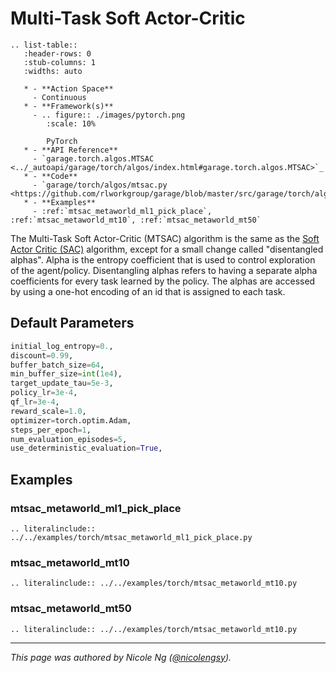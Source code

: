 # Multi-Task Soft Actor-Critic

```eval_rst
.. list-table::
   :header-rows: 0
   :stub-columns: 1
   :widths: auto

   * - **Action Space**
     - Continuous
   * - **Framework(s)**
     - .. figure:: ./images/pytorch.png
        :scale: 10%

        PyTorch
   * - **API Reference**
     - `garage.torch.algos.MTSAC <../_autoapi/garage/torch/algos/index.html#garage.torch.algos.MTSAC>`_
   * - **Code**
     - `garage/torch/algos/mtsac.py <https://github.com/rlworkgroup/garage/blob/master/src/garage/torch/algos/mtsac.py>`_
   * - **Examples**
     - :ref:`mtsac_metaworld_ml1_pick_place`, :ref:`mtsac_metaworld_mt10`, :ref:`mtsac_metaworld_mt50`
```

The Multi-Task Soft Actor-Critic (MTSAC) algorithm is the same as the [Soft Actor Critic (SAC)](algo_sac) algorithm, except for a small change called "disentangled alphas". Alpha is the entropy coefficient that is used to control exploration of the agent/policy. Disentangling alphas refers to having a separate alpha coefficients for every task learned by the policy. The alphas are accessed by using a one-hot encoding of an id that is assigned to each task.


## Default Parameters

```python
initial_log_entropy=0.,
discount=0.99,
buffer_batch_size=64,
min_buffer_size=int(1e4),
target_update_tau=5e-3,
policy_lr=3e-4,
qf_lr=3e-4,
reward_scale=1.0,
optimizer=torch.optim.Adam,
steps_per_epoch=1,
num_evaluation_episodes=5,
use_deterministic_evaluation=True,
```

## Examples

### mtsac_metaworld_ml1_pick_place
```eval_rst
.. literalinclude:: ../../examples/torch/mtsac_metaworld_ml1_pick_place.py
```

### mtsac_metaworld_mt10
```eval_rst
.. literalinclude:: ../../examples/torch/mtsac_metaworld_mt10.py
```

### mtsac_metaworld_mt50
```eval_rst
.. literalinclude:: ../../examples/torch/mtsac_metaworld_mt10.py
```

----

*This page was authored by Nicole Ng ([@nicolengsy](https://github.com/nicolengsy)).*
